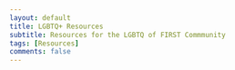 ```yaml
---
layout: default
title: LGBTQ+ Resources
subtitle: Resources for the LGBTQ of FIRST Commmunity
tags: [Resources]
comments: false
---
```

